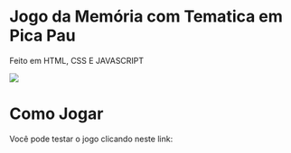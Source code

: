 # Jogo da Memória com Tematica em Pica Pau

Feito em HTML, CSS E JAVASCRIPT

<img src = https://i.imgur.com/I87gVSZ.png>

# Como Jogar
Você pode testar o jogo clicando neste link: 